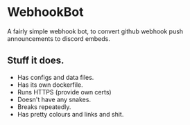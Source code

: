# WebhookBot
A fairly simple webhook bot, to convert github webhook push announcements to discord embeds.

## Stuff it does.
- Has configs and data files.
- Has its own dockerfile.
- Runs HTTPS (provide own certs)
- Doesn't have any snakes.
- Breaks repeatedly.
- Has pretty colours and links and shit.
